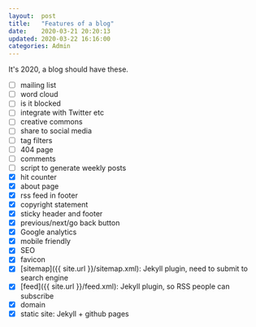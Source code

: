 ```yaml
---
layout:  post
title:   "Features of a blog"
date:    2020-03-21 20:20:13
updated: 2020-03-22 16:16:00
categories: Admin
---
```


It's 2020, a blog should have these.

- [ ] mailing list
- [ ] word cloud
- [ ] is it blocked
- [ ] integrate with Twitter etc
- [ ] creative commons
- [ ] share to social media
- [ ] tag filters
- [ ] 404 page
- [ ] comments
- [ ] script to generate weekly posts
- [x] hit counter
- [x] about page
- [x] rss feed in footer
- [x] copyright statement
- [x] sticky header and footer
- [x] previous/next/go back button
- [x] Google analytics
- [x] mobile friendly
- [x] SEO
- [x] favicon
- [x] [sitemap]({{ site.url }}/sitemap.xml): Jekyll plugin, need to submit to search engine
- [x] [feed]({{ site.url }}/feed.xml): Jekyll plugin, so RSS people can subscribe
- [x] domain
- [x] static site: Jekyll + github pages